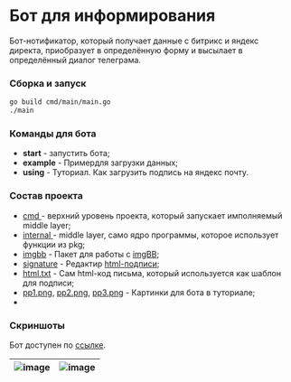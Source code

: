 # Бот для информирования

Бот-нотификатор, который получает данные с битрикс и яндекс директа,  приобразует в определённую форму и высылает в определённый диалог телеграма.

### Сборка и запуск

```bash
go build cmd/main/main.go
./main
```

### Команды для бота

* **start** - запустить бота;
* **example** - Примердля загрузки данных;
* **using** - Туториал. Как загрузить подпись на яндекс почту.

### Состав проекта

* [cmd ](cmd/main/main.go)- верхний уровень проекта, который запускает имполняемый middle layer;
* [internal ](internai/app)- middle layer, само ядро программы, которое использует функции из pkg;
* [imgbb](pkg/imgbb) - Пакет для работы с [imgBB](https://imgbb.com/);
* [signature](pkg/signature) - Редактир [html-подписи](html.txt);
* [html.txt](html.txt) - Сам html-код письма, который используется как шаблон для подписи;
* [pp1.png](pp1.png), [pp2.png](pp2.png), [pp3.png](pp3.png) - Картинки для бота в туториале;
* 

### Скриншоты

Бот доступен по [ссылке](https://t.me/HintHeroBothttps://t.me/HintHeroBot).

| ![image](https://user-images.githubusercontent.com/33092641/215992158-a5986084-2b70-4963-a9e0-9fe831f02076.png) | ![image](https://user-images.githubusercontent.com/33092641/215992526-c434110b-14cb-4078-b9bf-36b2c56500a4.png) |
| ------------------------------------------------------------------------------------------------------------- | ------------------------------------------------------------------------------------------------------------- |
